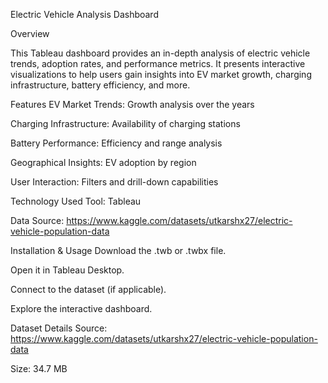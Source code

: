 Electric Vehicle Analysis Dashboard

Overview

This Tableau dashboard provides an in-depth analysis of electric vehicle trends, adoption rates, and performance metrics. It presents interactive visualizations to help users gain insights into EV market growth, charging infrastructure, battery efficiency, and more.

Features
EV Market Trends: Growth analysis over the years

Charging Infrastructure: Availability of charging stations

Battery Performance: Efficiency and range analysis

Geographical Insights: EV adoption by region

User Interaction: Filters and drill-down capabilities

Technology Used
Tool: Tableau

Data Source: https://www.kaggle.com/datasets/utkarshx27/electric-vehicle-population-data

Installation & Usage
Download the .twb or .twbx file.

Open it in Tableau Desktop.

Connect to the dataset (if applicable).

Explore the interactive dashboard.

Dataset Details
Source: https://www.kaggle.com/datasets/utkarshx27/electric-vehicle-population-data

Size: 34.7 MB
